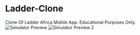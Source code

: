 # Ladder-Clone
Clone Of Ladder Africa Mobile App. Educational Purposes Only.
![Simulator Preview](https://user-images.githubusercontent.com/43356170/142028874-8b3ea3b0-7c37-4f1c-aece-fc47066c2ae8.png)
![Simulator Preview 2](https://user-images.githubusercontent.com/43356170/142028885-e185e048-91d0-47e7-a3ff-1cd0049bee9f.png)
